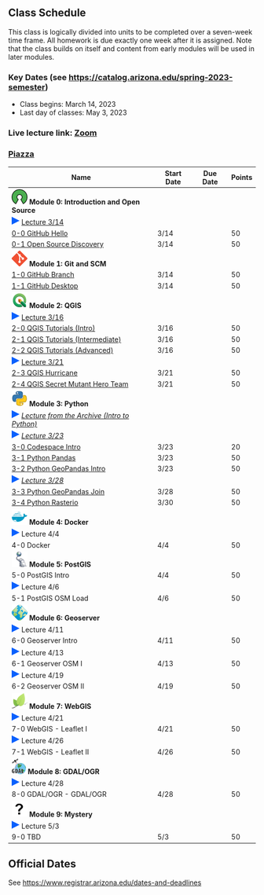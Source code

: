 
## Class Schedule

This class is logically divided into units to be completed over a seven-week time frame. All homework is due exactly one week after it is assigned. Note that the class builds on itself and content from early modules will be used in later modules.

### Key Dates (see https://catalog.arizona.edu/spring-2023-semester)
- Class begins: March 14, 2023
- Last day of classes:  May 3, 2023

### Live lecture link: [Zoom](https://arizona.zoom.us/j/86790732262)

### [Piazza](https://piazza.com/class/lf30l5i7eb755w)

|  **Name** | **Start Date** | **Due Date** | **Points** |
| --- | --- | --- | ---  |
|  **![open source](./media/open-source-32.png) Module 0: Introduction and Open Source** |  |  |  |
| ![zoom icon](./media/play-icon.png) [Lecture 3/14](https://arizona.hosted.panopto.com/Panopto/Pages/Viewer.aspx?id=948dd654-4e1d-4ae5-83be-afc6007e680e) | | | |
|  [0-0 GitHub Hello](https://classroom.github.com/a/bIDfU6rH) | 3/14 |  | 50 |
|  [0-1 Open Source Discovery](https://classroom.github.com/a/YLdN4FDt) | 3/14 |  | 50 |
|  **![git](./media/git-32.png) Module 1: Git and SCM** |  |  |  |
|  [1-0 GitHub Branch](https://classroom.github.com/a/GL7PnvKa) | 3/14 |  | 50 |
|  [1-1 GitHub Desktop](https://classroom.github.com/a/AQI6lR3W) | 3/14 |  | 50 |
|  **![qgis](./media/qgis-32.png) Module 2: QGIS** |  |  |  |
| ![zoom icon](./media/play-icon.png) [Lecture 3/16](https://arizona.hosted.panopto.com/Panopto/Pages/Viewer.aspx?id=e15ca799-9d32-4e94-afd0-afc80047e518) | | | |
|  [2-0 QGIS Tutorials (Intro)](https://classroom.github.com/a/fq8fgSyf) | 3/16 | | 50 |
|  [2-1 QGIS Tutorials (Intermediate)](https://classroom.github.com/a/BTTJp1Jy) | 3/16 |  | 50 |
|  [2-2 QGIS Tutorials (Advanced)](https://classroom.github.com/a/yCWMVvXf) | 3/16 | | 50 |
| ![zoom icon](./media/play-icon.png) [Lecture 3/21](https://arizona.hosted.panopto.com/Panopto/Pages/Viewer.aspx?id=0f31d1d5-b8c5-4821-8074-afcd003af2f6) | | | |
|  [2-3 QGIS Hurricane](https://classroom.github.com/a/KkpH1T9V) | 3/21 | | 50 |
|  [2-4 QGIS Secret Mutant Hero Team](https://classroom.github.com/a/5rJCgPls) | 3/21 | | 50 |
|  **![python](./media/python-32.png) Module 3: Python** |  |  |  |
|  ![zoom icon](media/play-icon.png) _[Lecture from the Archive (Intro to Python)](https://arizona.hosted.panopto.com/Panopto/Pages/Viewer.aspx?id=83304fba-424f-430f-87e1-adcc00448e6e)_ |  |  |  |
|  ![zoom icon](media/play-icon.png) _[Lecture 3/23](https://arizona.hosted.panopto.com/Panopto/Pages/Viewer.aspx?id=114e6569-a193-41bf-bb65-afcf004b43e4)_ |  |  |  |
|  [3-0 Codespace Intro](https://classroom.github.com/a/7dD6fUOj) | 3/23 | | 20 |
|  [3-1 Python Pandas](https://classroom.github.com/a/WCmy-rq9) | 3/23 | | 50 |
|  [3-2 Python GeoPandas Intro](https://classroom.github.com/a/bnnz6IYQ) | 3/23 |  | 50 |
| ![zoom icon](./media/play-icon.png) _[Lecture 3/28](https://arizona.hosted.panopto.com/Panopto/Pages/Viewer.aspx?id=f973bd55-8028-4e59-a8b9-afd4003e3822)_ | | | |
|  [3-3 Python GeoPandas Join](https://classroom.github.com/a/VSnXZvpY) | 3/28 |  | 50 |
|  [3-4 Python Rasterio](https://classroom.github.com/a/hRhGtxJM) | 3/30 | | 50 |
|  **![docker](./media/docker-32.png) Module 4: Docker** |  |  |  |
| ![zoom icon](./media/play-icon.png) Lecture 4/4 | | | |
|  4-0 Docker | 4/4 |  | 50 |
|  **![postgis](./media/postgis-32.png) Module 5: PostGIS** |  |  |  |
|  5-0 PostGIS Intro | 4/4 | | 50 |
| ![zoom icon](./media/play-icon.png) Lecture 4/6 | | | |
|  5-1 PostGIS OSM Load | 4/6 | | 50 |
|  **![geoserver](./media/geoserver-32.png) Module 6: Geoserver** |  |  |  |
| ![zoom icon](./media/play-icon.png) Lecture 4/11 | | | |
|  6-0 Geoserver Intro | 4/11 | | 50 |
| ![zoom icon](./media/play-icon.png) Lecture 4/13 | | | |
|  6-1 Geoserver OSM I | 4/13 | | 50 |
| ![zoom icon](./media/play-icon.png) Lecture 4/19 | | | |
|  6-2 Geoserver OSM II | 4/19 | | 50 |
|  **![leaflet](./media/leaflet-32.png) Module 7: WebGIS** |  |  |  |
| ![zoom icon](./media/play-icon.png) Lecture 4/21 | | | |
|  7-0 WebGIS - Leaflet I | 4/21 | | 50 |
| ![zoom icon](./media/play-icon.png) Lecture 4/26 | | | |
|  7-1 WebGIS - Leaflet II | 4/26 | | 50 |
|  **![leaflet](./media/gdal-32.png) Module 8: GDAL/OGR** |  |  |  |
| ![zoom icon](./media/play-icon.png) Lecture 4/28 | | | |
|  8-0 GDAL/OGR - GDAL/OGR | 4/28 | | 50 |
|  **![guest](./media/question-32.png) Module 9: Mystery** |  |  |  |
| ![zoom icon](./media/play-icon.png) Lecture 5/3 | | | |
|  9-0 TBD | 5/3 | | 50 |

## Official Dates
See https://www.registrar.arizona.edu/dates-and-deadlines

